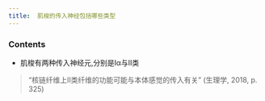 ```yaml
---
title:  肌梭的传入神经包括哪些类型
--- 
```


### Contents
- 肌梭有两种传入神经元,分别是Ⅰα与Ⅱ类
>“核链纤维上II类纤维的功能可能与本体感觉的传入有关” (生理学, 2018, p. 325)

